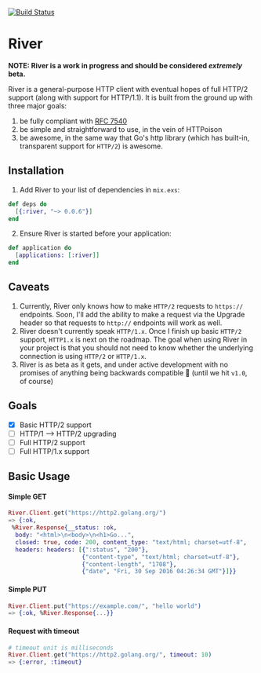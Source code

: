 [![Build Status](https://travis-ci.org/peburrows/river.svg?branch=master)](https://travis-ci.org/peburrows/river)

# River

**NOTE: River is a work in progress and should be considered _extremely_ beta.**

River is a general-purpose HTTP client with eventual hopes of full HTTP/2 support (along with support for HTTP/1.1). It is built from the ground up with three major goals:

1. be fully compliant with [RFC 7540](http://httpwg.org/specs/rfc7540.html)
2. be simple and straightforward to use, in the vein of HTTPoison
3. be awesome, in the same way that Go's http library (which has built-in, transparent support for `HTTP/2`) is awesome.

## Installation

1. Add River to your list of dependencies in `mix.exs`:
```elixir
def deps do
  [{:river, "~> 0.0.6"}]
end
```

2. Ensure River is started before your application:
```elixir
def application do
  [applications: [:river]]
end
```

## Caveats

1. Currently, River only knows how to make `HTTP/2` requests to `https://` endpoints. Soon, I'll add the ability to make a request via the Upgrade header so that requests to `http://` endpoints will work as well.
2. River doesn't currently speak `HTTP/1.x`. Once I finish up basic `HTTP/2` support, `HTTP1.x` is next on the roadmap. The goal when using River in your project is that you should not need to know whether the underlying connection is using `HTTP/2` or `HTTP/1.x`.
3. River is as beta as it gets, and under active development with no promises of anything being backwards compatible 😬 (until we hit `v1.0`, of course)

## Goals

- [x] Basic HTTP/2 support
- [ ] HTTP/1 --> HTTP/2 upgrading
- [ ] Full HTTP/2 support
- [ ] Full HTTP/1.x support

## Basic Usage

#### Simple GET
```elixir
River.Client.get("https://http2.golang.org/")
=> {:ok,
 %River.Response{__status: :ok,
  body: "<html>\n<body>\n<h1>Go...",
  closed: true, code: 200, content_type: "text/html; charset=utf-8",
  headers: headers: [{":status", "200"},
                     {"content-type", "text/html; charset=utf-8"},
                     {"content-length", "1708"},
                     {"date", "Fri, 30 Sep 2016 04:26:34 GMT"}]}}
```

#### Simple PUT
```elixir
River.Client.put("https://example.com/", "hello world")
=> {:ok, %River.Response{...}}
```

#### Request with timeout
```elixir
# timeout unit is milliseconds
River.Client.get("https://http2.golang.org/", timeout: 10)
=> {:error, :timeout}
```
